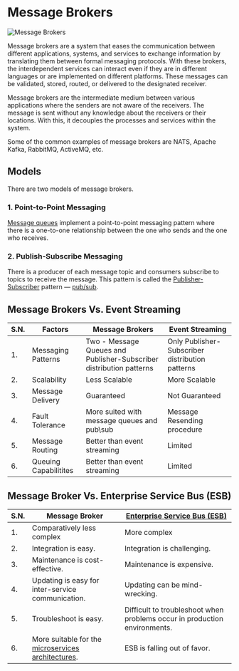 # Message Brokers

![Message Brokers](https://miro.medium.com/v2/resize:fit:1100/format:webp/1*-ecBwUOTylhxwwoAYrvc7w.jpeg)

Message brokers are a system that eases the communication between different applications, systems, and services to exchange information by translating them between formal messaging protocols. With these brokers, the interdependent services can interact even if they are in different languages or are implemented on different platforms. These messages can be validated, stored, routed, or delivered to the designated receiver.

Message brokers are the intermediate medium between various applications where the senders are not aware of the receivers. The message is sent without any knowledge about the receivers or their locations. With this, it decouples the processes and services within the system.

Some of the common examples of message brokers are NATS, Apache Kafka, RabbitMQ, ActiveMQ, etc.

## Models

There are two models of message brokers.

### 1. Point-to-Point Messaging

[Message queues](https://github.com/pragyaasapkota/System-Design-Concepts/tree/master/Message%20Queue) implement a point-to-point messaging pattern where there is a one-to-one relationship between the one who sends and the one who receives.

### 2. Publish-Subscribe Messaging

There is a producer of each message topic and consumers subscribe to topics to receive the message. This pattern is called the [Publisher-Subscriber](https://github.com/pragyaasapkota/System-Design-Concepts/tree/master/Messaging%20and%20Pub-Sub) pattern — [pub/sub](https://github.com/pragyaasapkota/System-Design-Concepts/tree/master/Messaging%20and%20Pub-Sub).

## Message Brokers Vs. Event Streaming

| S.N. | Factors               | Message Brokers                                                     | Event Streaming                                 |
| ---- | --------------------- | ------------------------------------------------------------------- | ----------------------------------------------- |
| 1.   | Messaging Patterns    | Two - Message Queues and Publisher-Subscriber distribution patterns | Only Publisher-Subscriber distribution patterns |
| 2.   | Scalability           | Less Scalable                                                       | More Scalable                                   |
| 3.   | Message Delivery      | Guaranteed                                                          | Not Guaranteed                                  |
| 4.   | Fault Tolerance       | More suited with message queues and pub\sub                         | Message Resending procedure                     |
| 5.   | Message Routing       | Better than event streaming                                         | Limited                                         |
| 6.   | Queuing Capabilitites | Better than event streaming                                         | Limited                                         |

## Message Broker Vs. Enterprise Service Bus (ESB)

| S.N. | Message Broker                                                                                                                           | [Enterprise Service Bus (ESB)](<https://github.com/pragyaasapkota/System-Design-Concepts/tree/master/Enterprise%20Service%20Bus%20(ESB)>) |
| ---- | ---------------------------------------------------------------------------------------------------------------------------------------- | ----------------------------------------------------------------------------------------------------------------------------------------- |
| 1.   | Comparatively less complex                                                                                                               | More complex                                                                                                                              |
| 2.   | Integration is easy.                                                                                                                     | Integration is challenging.                                                                                                               |
| 3.   | Maintenance is cost-effective.                                                                                                           | Maintenance is expensive.                                                                                                                 |
| 4.   | Updating is easy for inter-service communication.                                                                                        | Updating can be mind-wrecking.                                                                                                            |
| 5.   | Troubleshoot is easy.                                                                                                                    | Difficult to troubleshoot when problems occur in production environments.                                                                 |
| 6.   | More suitable for the [microservices architectures](https://github.com/pragyaasapkota/System-Design-Concepts/tree/master/Microservices). | ESB is falling out of favor.                                                                                                              |
